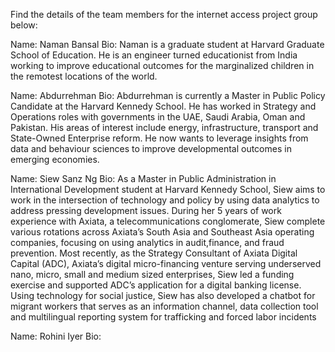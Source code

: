 Find the details of the team members for the internet access project group below: 

Name: Naman Bansal 
Bio: Naman is a graduate student at Harvard Graduate School of Education. He is an engineer turned educationist from India working to improve educational outcomes for the marginalized children in the remotest locations of the world.

Name: Abdurrehman 
Bio: Abdurrehman is currently a Master in Public Policy Candidate at the Harvard Kennedy School. He has worked in Strategy and Operations roles with governments in the UAE, Saudi Arabia, Oman and Pakistan. His areas of interest include energy, infrastructure, transport and State-Owned Enterprise reform. He now wants to leverage insights from data and behaviour sciences to improve developmental outcomes in emerging economies.

Name: Siew Sanz Ng
Bio: As a Master in Public Administration in International Development student at Harvard Kennedy School, Siew aims to work in the intersection of technology and policy by using data analytics to address pressing development issues. During her 5 years of work experience with Axiata, a telecommunications conglomerate, Siew complete various rotations across Axiata’s South Asia and Southeast Asia operating companies, focusing on using analytics in audit,finance, and fraud prevention. Most recently, as the Strategy Consultant of Axiata Digital Capital (ADC), Axiata’s digital micro-financing venture serving underserved nano, micro, small and medium sized enterprises, Siew led a funding exercise and supported ADC’s application for a digital banking license. Using technology for social justice, Siew has also developed a chatbot for migrant workers that serves as an information channel, data collection tool and multilingual reporting system for trafficking and forced labor incidents

Name: Rohini Iyer
Bio: 